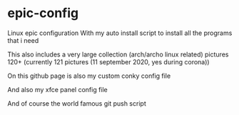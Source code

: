 # epic-config
Linux epic configuration
With my auto install script to install all the programs that i need

This also includes a very large collection (arch/archo linux related) pictures 120+ (currently 121 pictures (11 september 2020, yes during corona))

On this github page is also my custom conky config file

And also my xfce panel config file

And of course the world famous git push script
